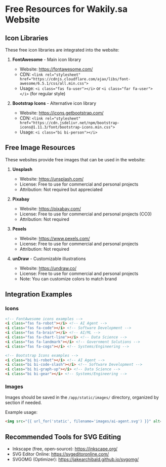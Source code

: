 # Free Resources for Wakily.sa Website

## Icon Libraries
These free icon libraries are integrated into the website:

1. **FontAwesome** - Main icon library
   - Website: https://fontawesome.com/
   - CDN: `<link rel="stylesheet" href="https://cdnjs.cloudflare.com/ajax/libs/font-awesome/6.5.1/css/all.min.css">`
   - Usage: `<i class="fas fa-user"></i>` or `<i class="far fa-user"></i>` (for regular style)

2. **Bootstrap Icons** - Alternative icon library
   - Website: https://icons.getbootstrap.com/
   - CDN: `<link rel="stylesheet" href="https://cdn.jsdelivr.net/npm/bootstrap-icons@1.11.3/font/bootstrap-icons.min.css">`
   - Usage: `<i class="bi bi-person"></i>`

## Free Image Resources
These websites provide free images that can be used in the website:

1. **Unsplash**
   - Website: https://unsplash.com/
   - License: Free to use for commercial and personal projects
   - Attribution: Not required but appreciated

2. **Pixabay**
   - Website: https://pixabay.com/
   - License: Free to use for commercial and personal projects (CC0)
   - Attribution: Not required

3. **Pexels**
   - Website: https://www.pexels.com/
   - License: Free to use for commercial and personal projects
   - Attribution: Not required

4. **unDraw** - Customizable illustrations
   - Website: https://undraw.co/
   - License: Free to use for commercial and personal projects
   - Note: You can customize colors to match brand

## Integration Examples

### Icons
```html
<!-- FontAwesome icons examples -->
<i class="fas fa-robot"></i> <!-- AI Agent -->
<i class="fas fa-code"></i> <!-- Software Development -->
<i class="fas fa-brain"></i> <!-- AI/ML -->
<i class="fas fa-chart-line"></i> <!-- Data Science -->
<i class="fas fa-landmark"></i> <!-- Government Solutions -->
<i class="fas fa-cogs"></i> <!-- Systems/Engineering -->

<!-- Bootstrap Icons examples -->
<i class="bi bi-robot"></i> <!-- AI Agent -->
<i class="bi bi-code-slash"></i> <!-- Software Development -->
<i class="bi bi-graph-up"></i> <!-- Data Science -->
<i class="bi bi-gear"></i> <!-- Systems/Engineering -->
```

### Images
Images should be saved in the `/app/static/images/` directory, organized by section if needed.

Example usage:
```html
<img src="{{ url_for('static', filename='images/ai-agent.svg') }}" alt="AI Agent">
```

## Recommended Tools for SVG Editing
- Inkscape (free, open-source): https://inkscape.org/
- SVG Editor Online: https://svgeditoronline.com/
- SVGOMG (Optimizer): https://jakearchibald.github.io/svgomg/ 